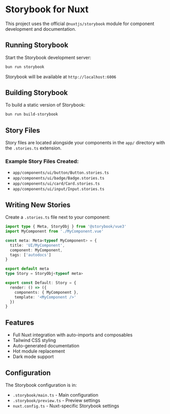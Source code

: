 # Storybook for Nuxt

This project uses the official `@nuxtjs/storybook` module for component development and documentation.

## Running Storybook

Start the Storybook development server:

```bash
bun run storybook
```

Storybook will be available at `http://localhost:6006`

## Building Storybook

To build a static version of Storybook:

```bash
bun run build-storybook
```

## Story Files

Story files are located alongside your components in the `app/` directory with the `.stories.ts` extension.

### Example Story Files Created:

- `app/components/ui/button/Button.stories.ts`
- `app/components/ui/badge/Badge.stories.ts`
- `app/components/ui/card/Card.stories.ts`
- `app/components/ui/input/Input.stories.ts`

## Writing New Stories

Create a `.stories.ts` file next to your component:

```typescript
import type { Meta, StoryObj } from '@storybook/vue3'
import MyComponent from './MyComponent.vue'

const meta: Meta<typeof MyComponent> = {
  title: 'UI/MyComponent',
  component: MyComponent,
  tags: ['autodocs']
}

export default meta
type Story = StoryObj<typeof meta>

export const Default: Story = {
  render: () => ({
    components: { MyComponent },
    template: '<MyComponent />'
  })
}
```

## Features

- Full Nuxt integration with auto-imports and composables
- Tailwind CSS styling
- Auto-generated documentation
- Hot module replacement
- Dark mode support

## Configuration

The Storybook configuration is in:
- `.storybook/main.ts` - Main configuration
- `.storybook/preview.ts` - Preview settings
- `nuxt.config.ts` - Nuxt-specific Storybook settings
